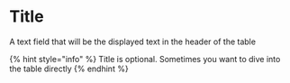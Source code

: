 # Title

A text field that will be the displayed text in the header of the table

{% hint style="info" %}
Title is optional. Sometimes you want to dive into the table directly
{% endhint %}

